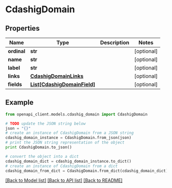 # CdashigDomain


## Properties
Name | Type | Description | Notes
------------ | ------------- | ------------- | -------------
**ordinal** | **str** |  | [optional] 
**name** | **str** |  | [optional] 
**label** | **str** |  | [optional] 
**links** | [**CdashigDomainLinks**](CdashigDomainLinks.md) |  | [optional] 
**fields** | [**List[CdashigDomainField]**](CdashigDomainField.md) |  | [optional] 

## Example

```python
from openapi_client.models.cdashig_domain import CdashigDomain

# TODO update the JSON string below
json = "{}"
# create an instance of CdashigDomain from a JSON string
cdashig_domain_instance = CdashigDomain.from_json(json)
# print the JSON string representation of the object
print CdashigDomain.to_json()

# convert the object into a dict
cdashig_domain_dict = cdashig_domain_instance.to_dict()
# create an instance of CdashigDomain from a dict
cdashig_domain_from_dict = CdashigDomain.from_dict(cdashig_domain_dict)
```
[[Back to Model list]](../README.md#documentation-for-models) [[Back to API list]](../README.md#documentation-for-api-endpoints) [[Back to README]](../README.md)


